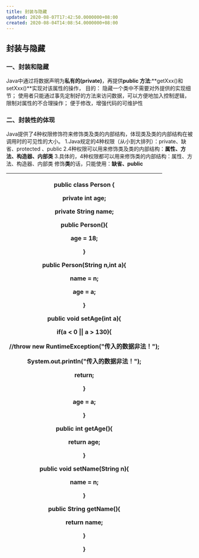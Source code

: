 ```yaml
---
title: 封装与隐藏
updated: 2020-08-07T17:42:50.0000000+08:00
created: 2020-08-04T14:08:54.0000000+08:00
---
```


## 封装与隐藏
### 一、封装和隐藏
Java中通过将数据声明为**私有的(private)**，再提供**public 方法**:**getXxx()和setXxx()**实现对该属性的操作，
目的：
隐藏一个类中不需要对外提供的实现细节；
使用者只能通过事先定制好的方法来访问数据，可以方便地加入控制逻辑， 限制对属性的不合理操作；
便于修改，增强代码的可维护性
### 二、封装性的体现
Java提供了4种权限修饰符来修饰类及类的内部结构，体现类及类的内部结构在被调用时的可见性的大小。
1.Java规定的4种权限（从小到大排列）：private、缺省、protected 、public
2.4种权限可以用来修饰类及类的内部结构：**属性、方法、构造器、内部类**
3.具体的，4种权限都可以用来修饰类的内部结构：属性、方法、构造器、内部类
修饰**类**的话，只能使用：**缺省、public**
<table>
<colgroup>
<col style="width: 100%" />
</colgroup>
<thead>
<tr class="header">
<th><p>public class Person {</p>
<p></p>
<p>private int age;</p>
<p>private String name;</p>
<p></p>
<p>public Person(){</p>
<p>age = 18;</p>
<p>}</p>
<p></p>
<p>public Person(String n,int a){</p>
<p>name = n;</p>
<p>age = a;</p>
<p>}</p>
<p></p>
<p></p>
<p>public void setAge(int a){</p>
<p>if(a &lt; 0 || a &gt; 130){</p>
<p>//throw new RuntimeException("传入的数据非法！");</p>
<p>System.out.println("传入的数据非法！");</p>
<p>return;</p>
<p>}</p>
<p></p>
<p>age = a;</p>
<p></p>
<p>}</p>
<p></p>
<p>public int getAge(){</p>
<p>return age;</p>
<p>}</p>
<p></p>
<p>public void setName(String n){</p>
<p>name = n;</p>
<p>}</p>
<p>public String getName(){</p>
<p>return name;</p>
<p>}</p>
<p></p>
<p>}</p>
<p></p></th>
</tr>
</thead>
<tbody>
</tbody>
</table>


